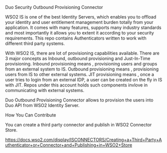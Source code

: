Duo Security Outbound Provisioning Connector

WSO2 IS is one of the best Identity Servers, which enables you to offload your identity and user entitlement management burden totally from your application. It comes with many features, supports many industry standards and most importantly it allows you to extent it according to your security requirements. This repo contains Authenticators written to work with different third party systems.

With WSO2 IS, there are lot of provisioning capabilities available. There are 3 major concepts as Inbound, outbound provisioning and Just-In-Time provisioning. Inbound provisioning means , provisioning users and groups from an external system to IS. Outbound provisioning means , provisioning users from IS to other external systems. JIT provisioning means , once a user tries to login from an external IDP, a user can be created on the fly in IS with JIT. Repos under this account holds such components invlove in communicating with external systems.

Duo Outbound Provisioning Connector allows to provision the users into Duo API from WSO2 Identity Server.

How You Can Contribute

You can create a third party connector and publish in WSO2 Connector Store.

https://docs.wso2.com/display/ISCONNECTORS/Creating+a+Third+Party+Authenticator+or+Connector+and+Publishing+in+WSO2+Store